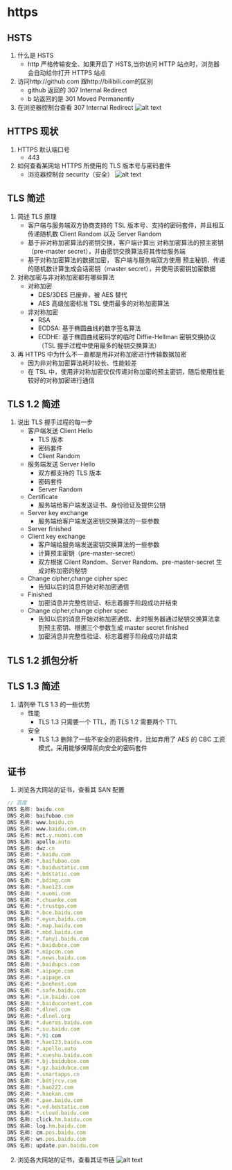 # https

## HSTS

1. 什么是 HSTS
   - http 严格传输安全、如果开启了 HSTS,当你访问 HTTP 站点时，浏览器会自动给你打开 HTTPS 站点
2. 访问http://github.com 跟http://bilibili.com的区别
   - github 返回的 307 Internal Redirect
   - b 站返回的是 301 Moved Permanently
3. 在浏览器控制台查看 307 Internal Redirect
   ![alt text](307.png)

## HTTPS 现状

1. HTTPS 默认端口号
   - 443
2. 如何查看某网站 HTTPS 所使用的 TLS 版本号与密码套件
   - 浏览器控制台 security（安全）
     ![alt text](security.png)

## TLS 简述

1. 简述 TLS 原理
   - 客户端与服务端双方协商支持的 TSL 版本号、支持的密码套件，并且相互传递随机数 Client Random 以及 Server Random
   - 基于非对称加密算法的密钥交换，客户端计算出 对称加密算法的预主密钥（pre-master secret），并由密钥交换算法将其传给服务端
   - 基于对称加密算法的数据加密， 客户端与服务端双方使用 预主秘钥、传递的随机数计算生成会话密钥（master secret），并使用该密钥加密数据
2. 对称加密与非对称加密都有哪些算法
   - 对称加密
     - DES/3DES 已废弃，被 AES 替代
     - AES 高级加密标准 TSL 使用最多的对称加密算法
   - 非对称加密
     - RSA
     - ECDSA: 基于椭圆曲线的数字签名算法
     - ECDHE: 基于椭圆曲线密码学的临时 Diffie-Hellman 密钥交换协议（TSL 握手过程中使用最多的秘钥交换算法）
3. 再 HTTPS 中为什么不一直都是用非对称加密进行传输数据加密
   - 因为非对称加密算法耗时较长、性能较差
   - 在 TSL 中，使用非对称加密仅仅传递对称加密的预主密钥，随后使用性能较好的对称加密进行通信

## TLS 1.2 简述

1. 说出 TLS 握手过程的每一步
   - 客户端发送 Client Hello
     - TLS 版本
     - 密码套件
     - Client Random
   - 服务端发送 Server Hello
     - 双方都支持的 TLS 版本
     - 密码套件
     - Server Random
   - Certificate
     - 服务端给客户端发送证书、身份验证及提供公钥
   - Server key exchange
     - 服务端给客户端发送密钥交换算法的一些参数
   - Server finished
   - Client key exchange
     - 客户端给服务端发送密钥交换算法的一些参数
     - 计算预主密钥（pre-master-secret）
     - 双方根据 Cilent Random、Server Random、pre-master-secret 生成对称加密的秘钥
   - Change cipher,change cipher spec
     - 告知以后的消息开始对称加密通信
   - Finished
     - 加密消息并完整性验证、标志着握手阶段成功并结束
   - Change cipher,change cipher spec
     - 告知以后的消息开始对称加密通信、此时服务器通过秘钥交换算法拿到预主密钥、根据三个参数生成 master secret finished
     - 加密消息并完整性验证、标志着握手阶段成功并结束

## TLS 1.2 抓包分析

## TLS 1.3 简述

1. 请列举 TLS 1.3 的一些优势
   - 性能
     - TLS 1.3 只需要一个 TTL，而 TLS 1.2 需要两个 TTL
   - 安全
     - TLS 1.3 删除了一些不安全的密码套件，比如弃用了 AES 的 CBC 工资模式，采用能够保障前向安全的密码套件

## 证书

1. 浏览各大网站的证书，查看其 SAN 配置

```javascript
// 百度
DNS 名称: baidu.com
DNS 名称: baifubao.com
DNS 名称: www.baidu.cn
DNS 名称: www.baidu.com.cn
DNS 名称: mct.y.nuomi.com
DNS 名称: apollo.auto
DNS 名称: dwz.cn
DNS 名称: *.baidu.com
DNS 名称: *.baifubao.com
DNS 名称: *.baidustatic.com
DNS 名称: *.bdstatic.com
DNS 名称: *.bdimg.com
DNS 名称: *.hao123.com
DNS 名称: *.nuomi.com
DNS 名称: *.chuanke.com
DNS 名称: *.trustgo.com
DNS 名称: *.bce.baidu.com
DNS 名称: *.eyun.baidu.com
DNS 名称: *.map.baidu.com
DNS 名称: *.mbd.baidu.com
DNS 名称: *.fanyi.baidu.com
DNS 名称: *.baidubce.com
DNS 名称: *.mipcdn.com
DNS 名称: *.news.baidu.com
DNS 名称: *.baidupcs.com
DNS 名称: *.aipage.com
DNS 名称: *.aipage.cn
DNS 名称: *.bcehost.com
DNS 名称: *.safe.baidu.com
DNS 名称: *.im.baidu.com
DNS 名称: *.baiducontent.com
DNS 名称: *.dlnel.com
DNS 名称: *.dlnel.org
DNS 名称: *.dueros.baidu.com
DNS 名称: *.su.baidu.com
DNS 名称: *.91.com
DNS 名称: *.hao123.baidu.com
DNS 名称: *.apollo.auto
DNS 名称: *.xueshu.baidu.com
DNS 名称: *.bj.baidubce.com
DNS 名称: *.gz.baidubce.com
DNS 名称: *.smartapps.cn
DNS 名称: *.bdtjrcv.com
DNS 名称: *.hao222.com
DNS 名称: *.haokan.com
DNS 名称: *.pae.baidu.com
DNS 名称: *.vd.bdstatic.com
DNS 名称: *.cloud.baidu.com
DNS 名称: click.hm.baidu.com
DNS 名称: log.hm.baidu.com
DNS 名称: cm.pos.baidu.com
DNS 名称: wn.pos.baidu.com
DNS 名称: update.pan.baidu.com
```

2. 浏览各大网站的证书，查看其证书链
   ![alt text](certificate.png)

